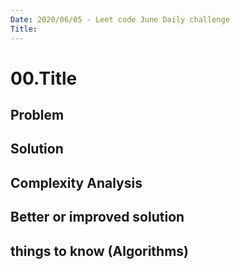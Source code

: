 ```yaml
---
Date: 2020/06/05 - Leet code June Daily challenge
Title: 
---
```

# 00.Title

## Problem

## Solution

## Complexity Analysis

## Better or improved solution

## things to know (Algorithms)